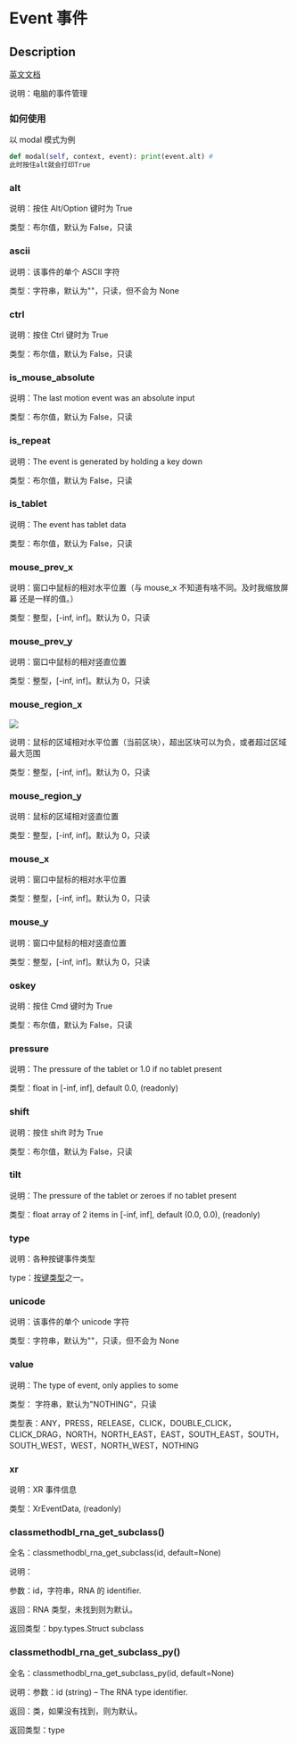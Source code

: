 # Event 事件

## Description

[英文文档](https://docs.blender.org/api/master/bpy.types.Event.html)

说明：电脑的事件管理

### 如何使用

以 modal 模式为例

```python
def modal(self, context, event): print(event.alt) #
此时按住alt就会打印True
```

### alt

说明：按住 Alt/Option 键时为 True

类型：布尔值，默认为 False，只读

### ascii

说明：该事件的单个 ASCII 字符

类型：字符串，默认为""，只读，但不会为 None

### ctrl

说明：按住 Ctrl 键时为 True

类型：布尔值，默认为 False，只读

### is_mouse_absolute

说明：The last motion event was an absolute input

类型：布尔值，默认为 False，只读

### is_repeat

说明：The event is generated by holding a key down

类型：布尔值，默认为 False，只读

### is_tablet

说明：The event has tablet data

类型：布尔值，默认为 False，只读

### mouse_prev_x

说明：窗口中鼠标的相对水平位置（与 mouse_x 不知道有啥不同。及时我缩放屏幕 还是一样的值。）

类型：整型，[-inf, inf]。默认为 0，只读

### mouse_prev_y

说明：窗口中鼠标的相对竖直位置

类型：整型，[-inf, inf]。默认为 0，只读

### mouse_region_x

![](https://cdn.yuelili.com/20220113165109.png)

说明：鼠标的区域相对水平位置（当前区块），超出区块可以为负，或者超过区域最大范围

类型：整型，[-inf, inf]。默认为 0，只读

### mouse_region_y

说明：鼠标的区域相对竖直位置

类型：整型，[-inf, inf]。默认为 0，只读

### mouse_x

说明：窗口中鼠标的相对水平位置

类型：整型，[-inf, inf]。默认为 0，只读

### mouse_y

说明：窗口中鼠标的相对竖直位置

类型：整型，[-inf, inf]。默认为 0，只读

### oskey

说明：按住 Cmd 键时为 True

类型：布尔值，默认为 False，只读

### pressure

说明：The pressure of the tablet or 1.0 if no tablet present

类型：float in [-inf, inf], default 0.0, (readonly)

### shift

说明：按住 shift 时为 True

类型：布尔值，默认为 False，只读

### tilt

说明：The pressure of the tablet or zeroes if no tablet present

类型：float array of 2 items in [-inf, inf], default (0.0, 0.0), (readonly)

### type

说明：各种按键事件类型

type：[按键类型](https://www.yuelili.com/?p=19528)之一。

### unicode

说明：该事件的单个 unicode 字符

类型：字符串，默认为""，只读，但不会为 None

### value

说明：The type of event, only applies to some

类型： 字符串，默认为"NOTHING"，只读

类型表：ANY，PRESS，RELEASE，CLICK，DOUBLE_CLICK，CLICK_DRAG，NORTH，NORTH_EAST，EAST，SOUTH_EAST，SOUTH，SOUTH_WEST，WEST，NORTH_WEST，NOTHING

### xr

说明：XR 事件信息

类型：XrEventData, (readonly)

### classmethodbl_rna_get_subclass()

全名：classmethodbl_rna_get_subclass(id, default=None)

说明：

参数：id，字符串，RNA 的 identifier.

返回：RNA 类型，未找到则为默认。

返回类型：bpy.types.Struct subclass

### classmethodbl_rna_get_subclass_py()

全名：classmethodbl_rna_get_subclass_py(id, default=None)

说明：参数：id (string) – The RNA type identifier.

返回：类，如果没有找到，则为默认。

返回类型：type
